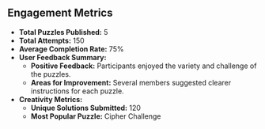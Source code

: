 

## Engagement Metrics

- **Total Puzzles Published:** 5
- **Total Attempts:** 150
- **Average Completion Rate:** 75%
- **User Feedback Summary:**  
  - **Positive Feedback:** Participants enjoyed the variety and challenge of the puzzles.
  - **Areas for Improvement:** Several members suggested clearer instructions for each puzzle.
- **Creativity Metrics:**  
  - **Unique Solutions Submitted:** 120
  - **Most Popular Puzzle:** Cipher Challenge
  
<!-- Include any additional metrics as needed -->